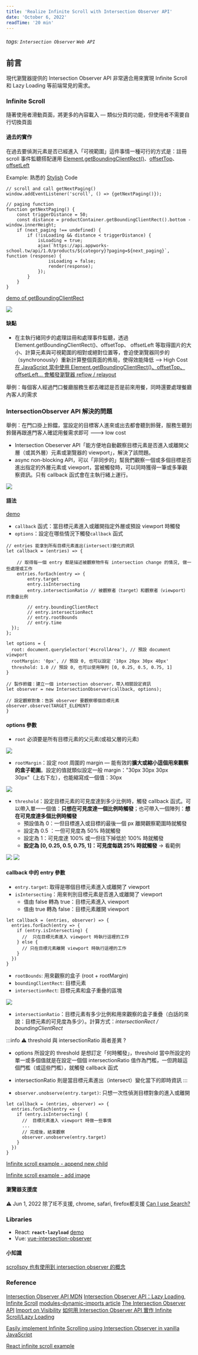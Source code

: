 ```yaml
---
title: 'Realize Infinite Scroll with Intersection Observer API'
date: 'October 6, 2022'
readTime: '20 min'
---
```

<!-- # 使用 Intersection Observer API 實現 Infinite Scroll
 -->
###### tags: `Intersection Observer` `Web API`

## 前言
現代瀏覽器提供的 Intersection Observer API 非常適合用來實現 Infinite Scroll 和 Lazy Loading 等前端常見的需求。

### Infinite Scroll
隨著使用者滑動頁面，將更多的內容載入 — 類似分頁的功能，但使用者不需要自行切換頁面

#### 過去的實作
在過去要偵測元素是否已經進入「可視範圍」這件事情一種可行的方式是：註冊 scroll 事件監聽搭配運用 [Element.getBoundingClientRect()](https://developer.mozilla.org/zh-CN/docs/Web/API/Element/getBoundingClientRect)、[offsetTop](https://developer.mozilla.org/zh-CN/docs/Web/API/HTMLElement/offsetTop)、[offsetLeft](https://developer.mozilla.org/zh-CN/docs/Web/API/HTMLElement/offsetLeft)

Example: 熟悉的 [Stylish](https://codewjoy.github.io/Stylish-Web-Joy/) Code
```typescript=
// scroll and call getNextPaging()
window.addEventListener('scroll', () => {getNextPaging()});

// paging function
function getNextPaging() { 
    const triggerDistance = 50;
    const distance = productContainer.getBoundingClientRect().bottom - window.innerHeight;
    if (next_paging !== undefined) {
        if (!isLoading && distance < triggerDistance) {
            isLoading = true;
            ajax(`https://api.appworks-school.tw/api/1.0/products/${category}?paging=${next_paging}`, function (response) {
                isLoading = false;
                render(response);
            }); 
        }
    }     
}
```
[demo of getBoundingClientRect](https://bqv9r.csb.app/)

![](https://i.imgur.com/5ENiqSl.png)

#### 缺點
* 在主執行緒同步的處理註冊和處理事件監聽，透過 Element.getBoundingClientRect()、offsetTop、 offsetLeft 等取得圖片的大小、計算元素與可視範圍的相對或絕對位置等，會迫使瀏覽器同步的（synchronously）重新計算整個頁面的佈局，使得效能降低 —> High Cost
[在 JavaScript 當中使用 Element.getBoundingClientRect()、offsetTop、 offsetLeft... 會觸發瀏覽器 reflow / relayout](https://gist.github.com/paulirish/5d52fb081b3570c81e3a)

舉例：每個客人經過門口餐廳服務生都去確認是否是前來用餐，同時還要處理餐廳內客人的需求

### IntersectionObserver API 解決的問題
舉例：在門口掛上鈴鐺，當設定的目標客人進來或出去都會聽到鈴聲，服務生聽到鈴聲再跟進門客人確認用餐需求即可 ---> low cost
* Intersection Obeserver API「能方便地自動觀察目標元素是否進入或離開父層（或其外層）元素或瀏覽器的 viewport」，解決了該問題。
* async non-blocking API，可以「非同步的」幫我們觀察一個或多個目標是否進出指定的外層元素或 viewport，當被觸發時，可以同時獲得一筆或多筆觀察資訊。只有 callback 函式會在主執行緒上運行。

![](https://i.imgur.com/OLwYQmI.png)

#### 語法
[demo](https://codepen.io/yichenhung/pen/wvmgawO?editors=0010)
- `callback` 函式：當目標元素進入或離開指定外層或預設 viewport 時觸發
- `options`：設定在哪些情況下觸發`callback` 函式
```javascript=
// entries 能拿到所有目標元素進出(intersect)變化的資訊
let callback = (entries) => {
    
    // 取得每一個 entry 都是描述被觀察物件有 intersection change 的情況, 做一些處理或工作
    entries.forEach(entry => {
        entry.target
        entry.isIntersecting
        entry.intersectionRatio // 被觀察者（target）和觀察者（viewport）的重疊比例

        // entry.boundingClientRect
        // entry.intersectionRect
        // entry.rootBounds
        // entry.time
  });
};

let options = {
  root: document.querySelector('#scrollArea'), // 預設 document viewport
  rootMargin: '0px', // 預設 0, 也可以設定 '10px 20px 30px 40px'
  threshold: 1.0 // 預設 0, 也可以使用陣列 [0, 0.25, 0.5, 0.75, 1]
}

// 製作鈴鐺：建立一個 intersection observer，帶入相關設定資訊
let observer = new IntersectionObserver(callback, options);

// 設定觀察對象：告訴 observer 要觀察哪個目標元素
observer.observe(TARGET_ELEMENT)
}
```
#### options 參數
- `root` 必須要是所有目標元素的父元素(或祖父層的元素)

![](https://i.imgur.com/aWZy7jw.png)
- `rootMargin`：設定 root 周圍的 margin — 能有效的**擴大或縮小這個用來觀察的盒子範圍**。設定的值就類似設定一般 margin："30px 30px 30px 30px"（上右下左），也能縮寫成一個值：30px

![](https://i.imgur.com/wl76ich.png)
- `threshold`：設定目標元素的可見度達到多少比例時，觸發 callback 函式。可以帶入單一一個值：**只想在可見度達一個比例時觸發**；也可帶入一個陣列：**想在可見度達多個比例時觸發** 
    - 預設值為 0：一但目標進入或目標的最後一個 px 離開觀察範圍時就觸發
    - 設定為 0.5 ：一但可見度為 50% 時就觸發
    - 設定為 1：可見度達 100% 或一但往下掉低於 100% 時就觸發
    - **設定為 [0, 0.25, 0.5, 0.75, 1]：可見度每跳 25% 時就觸發** -> 看範例

![](https://i.imgur.com/0p1139z.png)
![](https://i.imgur.com/MulbGt7.png)
#### callback 中的 entry 參數
- `entry.target`: 取得是哪個目標元素進入或離開了 viewport
- `isIntersecting`：用來判別目標元素是否進入或離開了 viewport
    - 值由 false 轉為 true：目標元素進入 viewport
    - 值由 true 轉為 false：目標元素離開 viewport
```javascript=
let callback = (entries, observer) => {
  entries.forEach(entry => {
    if (entry.isIntersecting) {
      //  只在目標元素進入 viewport 時執行這裡的工作
    } else {
      // 只在目標元素離開 viewport 時執行這裡的工作
    }
  })
}
```
- `rootBounds`: 用來觀察的盒子 (root + rootMargin)
- `boundingClientRect`: 目標元素
- `intersectionRect`: 目標元素和盒子重疊的區塊

![](https://i.imgur.com/yOg66o8.png)

- `intersectionRatio`：目標元素有多少比例和用來觀察的盒子重疊（白話的來說：目標元素的可見度為多少）。計算方式：*intersectionRect / boundingClientRect*

:::info
:warning: threshold 與 intersectionRatio 兩者差異 ?
- options 所設定的 threshold 是想訂定「何時觸發」，threshold 當中所設定的單一或多個值就是在設定一個個 intersectionRatio 值作為門檻，一但跨越這個門檻（或這些門檻），就觸發 callback 函式
- intersectionRatio 則是當目標元素進出（intersect）變化當下的即時資訊
:::

- `observer.unobserve(entry.target)`: 只想一次性偵測目標對象的進入或離開
```javascript=
let callback = (entries, observer) => {
  entries.forEach(entry => {
    if (entry.isIntersecting) {
      //  目標元素進入 viewport 時做一些事情
      ...
      // 完成後，結束觀察
      observer.unobserve(entry.target)
    } 
  })
}
```

[Infinite scroll example - append new child](https://codepen.io/shubochao/pen/NWPpQGG)

[Infinite scroll example - add image](https://codepen.io/yichenhung/pen/poLwLzz)

#### 瀏覽器支援度
:warning: Jun 1, 2022 除了IE不支援, chrome, safari, firefox都支援 
[Can I use Search?](https://caniuse.com/?search=Intersection%20Observer)

### Libraries
- React: **`react-lazyload`** [demo](https://codesandbox.io/s/lazy-loading-images-iu3fsr?file=/src/LazyImage.js)
- Vue: [vue-intersection-observer](https://www.npmjs.com/package/vue-intersection-observer)

#### 小知識
[scrollspy 也有使用到 intersection observer 的概念](https://bootstrap5.hexschool.com/docs/5.0/components/scrollspy/)

### Reference
[Intersection Observer API MDN](https://developer.mozilla.org/en-US/docs/Web/API/Intersection_Observer_API)
[Intersection Observer API：Lazy Loading, Infinite Scroll](https://medium.com/%E9%BA%A5%E5%85%8B%E7%9A%84%E5%8D%8A%E8%B7%AF%E5%87%BA%E5%AE%B6%E7%AD%86%E8%A8%98/%E8%AA%8D%E8%AD%98-intersection-observer-api-%E5%AF%A6%E4%BD%9C-lazy-loading-%E5%92%8C-infinite-scroll-c8d434ad218c)
[modules-dynamic-imports article](https://javascript.info/modules-dynamic-imports)
[The Intersection Observer API](https://blog.arnellebalane.com/the-intersection-observer-api-d441be0b088d)
[Import on Visibility](https://hackmd.io/@Emmacheng/SyQInMaI9)
[如何用 Intersection Observer API 實作 Infinite Scroll/Lazy Loading](https://shubo.io/intersection-observer-api/)

[Easily implement Infinite Scrolling using Intersection Observer in vanilla JavaScript](https://dev.to/il3ven/easily-implement-infinite-scrolling-using-intersection-observer-in-vanilla-javascript-5695)

[React infinite scroll example](https://codesandbox.io/s/infinite-scroll-with-intersection-observer-3bps7?file=/src/App.js)